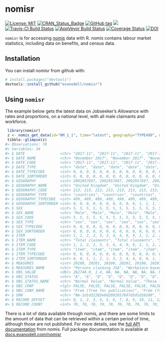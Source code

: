 
<!-- README.md is generated from README.Rmd. Please edit that file -->

# nomisr

[![License:
MIT](https://img.shields.io/badge/License-MIT-blue.svg)](https://opensource.org/licenses/MIT)
[![CRAN\_Status\_Badge](https://www.r-pkg.org/badges/version/nomisr)](https://cran.r-project.org/package=nomisr)
[![GitHub
tag](https://img.shields.io/github/tag/evanodell/nomisr.svg)](https://github.com/evanodell/nomisr)
[![](https://cranlogs.r-pkg.org/badges/grand-total/nomisr)](https://dgrtwo.shinyapps.io/cranview/)
[![Travis-CI Build
Status](https://travis-ci.org/evanodell/nomisr.svg?branch=master)](https://travis-ci.org/evanodell/nomisr)
[![AppVeyor Build
Status](https://ci.appveyor.com/api/projects/status/github/evanodell/nomisr?branch=master&svg=true)](https://ci.appveyor.com/project/evanodell/nomisr)
[![Coverage
Status](https://img.shields.io/codecov/c/github/evanodell/nomisr/master.svg)](https://codecov.io/github/evanodell/nomisr?branch=master)
[![DOI](https://zenodo.org/badge/118144805.svg)](https://zenodo.org/badge/latestdoi/118144805)

`nomisr` is for accessing [nomis](https://www.nomisweb.co.uk/) data with
R. nomis contains labour market statistics, including data on benefits,
and census data.

## Installation

You can install nomisr from github with:

``` r
# install.packages("devtools")
devtools::install_github("evanodell/nomisr")
```

## Using `nomisr`

The example below gets the latest data on Jobseeker’s Allowance with
rates and proportions, on a national level, with all male claimants and
workforce.

``` r
 library(nomisr)
 z <- nomis_get_data(id="NM_1_1", time="latest", geography="TYPE499", measures=c(20100, 20201), sex=5)
 tibble::glimpse(z)
#> Observations: 70
#> Variables: 34
#> $ DATE                <chr> "2017-11", "2017-11", "2017-11", "2017-11"...
#> $ DATE_NAME           <chr> "November 2017", "November 2017", "Novembe...
#> $ DATE_CODE           <chr> "2017-11", "2017-11", "2017-11", "2017-11"...
#> $ DATE_TYPE           <chr> "date", "date", "date", "date", "date", "d...
#> $ DATE_TYPECODE       <int> 0, 0, 0, 0, 0, 0, 0, 0, 0, 0, 0, 0, 0, 0, ...
#> $ DATE_SORTORDER      <int> 0, 0, 0, 0, 0, 0, 0, 0, 0, 0, 0, 0, 0, 0, ...
#> $ GEOGRAPHY           <int> 2092957697, 2092957697, 2092957697, 209295...
#> $ GEOGRAPHY_NAME      <chr> "United Kingdom", "United Kingdom", "Unite...
#> $ GEOGRAPHY_CODE      <int> 213, 213, 213, 213, 213, 213, 213, 213, 21...
#> $ GEOGRAPHY_TYPE      <chr> "countries", "countries", "countries", "co...
#> $ GEOGRAPHY_TYPECODE  <int> 499, 499, 499, 499, 499, 499, 499, 499, 49...
#> $ GEOGRAPHY_SORTORDER <int> 0, 0, 0, 0, 0, 0, 0, 0, 0, 0, 1, 1, 1, 1, ...
#> $ SEX                 <int> 5, 5, 5, 5, 5, 5, 5, 5, 5, 5, 5, 5, 5, 5, ...
#> $ SEX_NAME            <chr> "Male", "Male", "Male", "Male", "Male", "M...
#> $ SEX_CODE            <int> 5, 5, 5, 5, 5, 5, 5, 5, 5, 5, 5, 5, 5, 5, ...
#> $ SEX_TYPE            <chr> "sex", "sex", "sex", "sex", "sex", "sex", ...
#> $ SEX_TYPECODE        <int> 0, 0, 0, 0, 0, 0, 0, 0, 0, 0, 0, 0, 0, 0, ...
#> $ SEX_SORTORDER       <int> 0, 0, 0, 0, 0, 0, 0, 0, 0, 0, 0, 0, 0, 0, ...
#> $ ITEM                <int> 1, 1, 2, 2, 3, 3, 4, 4, 9, 9, 1, 1, 2, 2, ...
#> $ ITEM_NAME           <chr> "Total claimants", "Total claimants", "Stu...
#> $ ITEM_CODE           <int> 1, 1, 2, 2, 3, 3, 4, 4, 9, 9, 1, 1, 2, 2, ...
#> $ ITEM_TYPE           <chr> "item", "item", "item", "item", "item", "i...
#> $ ITEM_TYPECODE       <int> 0, 0, 0, 0, 0, 0, 0, 0, 0, 0, 0, 0, 0, 0, ...
#> $ ITEM_SORTORDER      <int> 0, 0, 1, 1, 2, 2, 3, 3, 4, 4, 0, 0, 1, 1, ...
#> $ MEASURES            <int> 20100, 20201, 20100, 20201, 20100, 20201, ...
#> $ MEASURES_NAME       <chr> "Persons claiming JSA", "Workplace-based e...
#> $ OBS_VALUE           <dbl> 262748.0, 1.4, NA, NA, NA, NA, NA, NA, NA,...
#> $ OBS_STATUS          <chr> "A", "A", "Q", "Q", "Q", "Q", "Q", "Q", "Q...
#> $ OBS_STATUS_NAME     <chr> "Normal Value", "Normal Value", "These fig...
#> $ OBS_CONF            <lgl> FALSE, FALSE, FALSE, FALSE, FALSE, FALSE, ...
#> $ OBS_CONF_NAME       <chr> "Free (free for publication)", "Free (free...
#> $ URN                 <chr> "Nm-1d1d32283e0d2092957697d5d1d20100", "Nm...
#> $ RECORD_OFFSET       <int> 0, 1, 2, 3, 4, 5, 6, 7, 8, 9, 10, 11, 12, ...
#> $ RECORD_COUNT        <int> 70, 70, 70, 70, 70, 70, 70, 70, 70, 70, 70...
```

There is a lot of data available through nomis, and there are some
limits to the amount of data that can be retrieved within a certain
period of time, although those are not published. For more details, see
the [full API documentation](https://www.nomisweb.co.uk/api/v01/help)
from nomis. Full package documentation is available at
[docs.evanodell.com/nomisr](https://docs.evanodell.com/nomisr)

